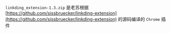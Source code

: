 
`linkding_extension-1.3.zip` 是老苏根据 [https://github.com/sissbruecker/linkding-extension](https://github.com/sissbruecker/linkding-extension) 的源码编译的 `Chrome` 插件
